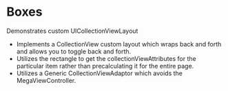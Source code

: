 # Boxes
Demonstrates custom UICollectionViewLayout

* Implements a CollectionView custom layout which wraps back and forth and allows you to toggle back and forth.
* Utilizes the rectangle to get the collectionViewAttributes for the particular item rather than precalculating it for the entire page. 
* Utilizes a Generic CollectionViewAdaptor which avoids the MegaViewController. 

